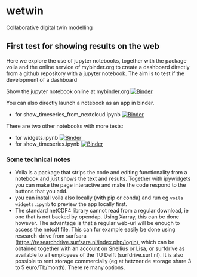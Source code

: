 # wetwin
Collaborative digital twin modelling

## First test for showing results on the web

Here we explore the use of jupyter notebooks, together with the package voila and the online service of mybinder.org to create a dashboard directly from a github repository with a jupyter notebook. The aim is 
to test if the development of a dashboard

Show the jupyter notebook online at mybinder.org
[![Binder](https://mybinder.org/badge_logo.svg)](https://mybinder.org/v2/gh/robot144/wetwin/HEAD?labpath=show_timeseries.ipynb)

You can also directly launch a notebook as an app in binder.
- for show_timeseries_from_nextcloud.ipynb [![Binder](https://mybinder.org/badge_logo.svg)](https://mybinder.org/v2/gh/robot144/wetwin/HEAD?urlpath=voila%2Frender%2Fshow_timeseries_from_nextcloud.ipynb)

There are two other notebooks with more tests:
- for widgets.ipynb [![Binder](https://mybinder.org/badge_logo.svg)](https://mybinder.org/v2/gh/robot144/wetwin/HEAD?urlpath=voila%2Frender%2Fwidgets.ipynb)
- for show_timeseries.ipynb [![Binder](https://mybinder.org/badge_logo.svg)](https://mybinder.org/v2/gh/robot144/wetwin/HEAD?urlpath=voila%2Frender%2Fshow_timeseries.ipynb)


### Some technical notes

- Voila is a package that strips the code and editing functionality from a notebook and just shows the text and results. Together with ipywidgets you can make the page interactive and make the code respond to the buttons that you add.
- you can install voila also locally (with pip or conda) and run eg `voila widgets.ipynb` to preview the app locally first.
- The standard netCDF4 library cannot read from a regular download, ie one that is not backed by opendap. Using Xarray, this can be done however. The advantage is that a regular web-url will be enough to access the netcdf file. This can for example easily be done using research-drive from surfsara (https://researchdrive.surfsara.nl/index.php/login), which can be obtained together with an account on Snellius or Lisa, or surfdrive as available to all employees of the TU Delft (surfdrive.surf.nl). It is also possible to rent storage commercially (eg at hetzner.de storage share 3 to 5 euro/Tb/month). There re many options.